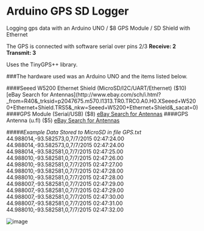 # Arduino GPS SD Logger
Logging gps data with an Arduino UNO / $8 GPS Module / SD Shield with Ethernet

The GPS is connected with software serial over pins 2/3
**Receive: 2
Transmit: 3**

Uses the TinyGPS++ library.

###The hardware used was an Arduino UNO and the items listed below.

####Seeed W5200 Ethernet Shield (MicroSD/I2C/UART/Ethernet) ($10)
[eBay Search for Antennas](http://www.ebay.com/sch/i.html?_from=R40&_trksid=p2047675.m570.l1313.TR0.TRC0.A0.H0.XSeeed+W5200+Ethernet+Shield.TRS5&_nkw=Seeed+W5200+Ethernet+Shield&_sacat=0)
####GPS Module (Serial/USB) ($8)
[eBay Search for Antennas](http://www.ebay.com/sch/i.html?_from=R40&_trksid=p2050601.m570.l1313.TR0.TRC0.H0.XU-blox+PCI-5S.TRS0&_nkw=U-blox+PCI-5S&_sacat=0)
####GPS Antenna (u.fl) ($5)
[eBay Search for Antennas](http://www.ebay.com/sch/i.html?_odkw=u-blox+gps+pci-5s&_sop=15&_osacat=0&_from=R40&_trksid=p2045573.m570.l1313.TR0.TRC0.H0.Xgps+antenna+u.fl&_nkw=gps+antenna+u.fl&_sacat=0)

#####*Example Data Stored to MicroSD in file GPS.txt*
	44.988014,-93.582573,0,7/7/2015 02:47:24.00
	44.988014,-93.582573,0,7/7/2015 02:47:24.00
	44.988014,-93.582581,0,7/7/2015 02:47:25.00
	44.988010,-93.582581,0,7/7/2015 02:47:26.00
	44.988010,-93.582581,0,7/7/2015 02:47:27.00
	44.988010,-93.582581,0,7/7/2015 02:47:28.00
	44.988010,-93.582581,0,7/7/2015 02:47:28.00
	44.988007,-93.582581,0,7/7/2015 02:47:29.00
	44.988007,-93.582581,0,7/7/2015 02:47:29.00
	44.988007,-93.582581,0,7/7/2015 02:47:30.00
	44.988007,-93.582581,0,7/7/2015 02:47:31.00
	44.988010,-93.582581,0,7/7/2015 02:47:32.00

![image](http://consultingjoe.com/includes/images/arduino_gps_logger.jpg)